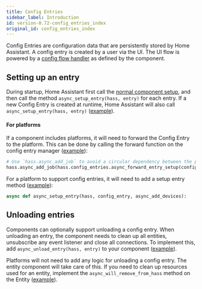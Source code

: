 ```yaml
---
title: Config Entries
sidebar_label: Introduction
id: version-0.72-config_entries_index
original_id: config_entries_index
---
```


Config Entries are configuration data that are persistently stored by Home Assistant. A config entry is created by a user via the UI. The UI flow is powered by a [config flow handler](config_entries_config_flow_handler.md) as defined by the component.

## Setting up an entry

During startup, Home Assistant first call the [normal component setup](https://developers.home-assistant.io/docs/en/creating_component_index.html),
and then call the method `async_setup_entry(hass, entry)` for each entry. If a new Config Entry is
created at runtime, Home Assistant will also call `async_setup_entry(hass, entry)` ([example](https://github.com/home-assistant/home-assistant/blob/0.68.0/homeassistant/components/hue/__init__.py#L119)).

#### For platforms

If a component includes platforms, it will need to forward the Config Entry to the platform. This can
be done by calling the forward function on the config entry manager ([example](https://github.com/home-assistant/home-assistant/blob/0.68.0/homeassistant/components/hue/bridge.py#L81)):

```python
# Use `hass.async_add_job` to avoid a circular dependency between the platform and the component
hass.async_add_job(hass.config_entries.async_forward_entry_setup(config_entry, 'light'))
```

For a platform to support config entries, it will need to add a setup entry method ([example](https://github.com/home-assistant/home-assistant/blob/0.68.0/homeassistant/components/light/hue.py#L60)):

```python
async def async_setup_entry(hass, config_entry, async_add_devices):
```

## Unloading entries

Components can optionally support unloading a config entry. When unloading an entry, the component needs
to clean up all entities, unsubscribe any event listener and close all connections. To implement this,
add `async_unload_entry(hass, entry)` to your component ([example](https://github.com/home-assistant/home-assistant/blob/0.68.0/homeassistant/components/hue/__init__.py#L136)).

Platforms will not need to add any logic for unloading a config entry. The entity component will take care of this.
If you need to clean up resources used for an entity, implement the `async_will_remove_from_hass` method on the Entity ([example](https://github.com/home-assistant/home-assistant/blob/0.68.0/homeassistant/components/media_player/cast.py#L313)).
